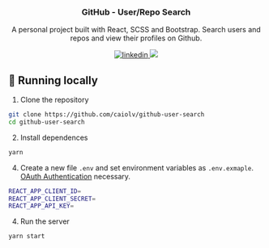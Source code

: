 <h3 align="center">GitHub - User/Repo Search</h3>

<p align="center">A personal project built with React, SCSS and Bootstrap. Search users and repos and view their profiles on Github.</p>

<p align="center">
  <a href="https://www.linkedin.com/in/caio-oliveira-b1365a124/">
    <img alt="linkedin" src="https://img.shields.io/badge/-Caio%20Oliveira-0a66c2?style=flat&logo=Linkedin&logoColor=white">
  </a>

  <img src="https://img.shields.io/github/last-commit/caiolv/github-user-search" />
</p>

## 🚀 Running locally
1. Clone the repository
```bash
git clone https://github.com/caiolv/github-user-search
cd github-user-search
```
2. Install dependences
```bash
yarn
```
4. Create a new file ```.env``` and set environment variables as ```.env.exmaple```. [OAuth Authentication](https://docs.github.com/pt/developers/apps/building-oauth-apps) necessary.
```bash
REACT_APP_CLIENT_ID=
REACT_APP_CLIENT_SECRET=
REACT_APP_API_KEY=
```
4. Run the server
```bash
yarn start
```
